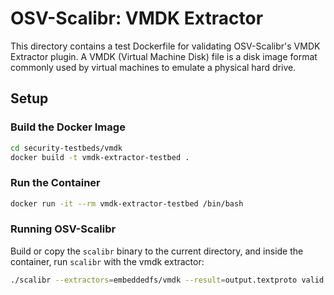 # OSV-Scalibr: VMDK Extractor

This directory contains a test Dockerfile for validating OSV-Scalibr's VMDK Extractor plugin. A VMDK (Virtual Machine Disk) file is a disk image format commonly used by virtual machines to emulate a physical hard drive.

## Setup

### Build the Docker Image

```bash
cd security-testbeds/vmdk
docker build -t vmdk-extractor-testbed .
```

### Run the Container

```bash
docker run -it --rm vmdk-extractor-testbed /bin/bash
```

### Running OSV-Scalibr

Build or copy the `scalibr` binary to the current directory, and inside the container, run `scalibr` with the vmdk extractor:

```bash
./scalibr --extractors=embeddedfs/vmdk --result=output.textproto valid.vmdk
```
